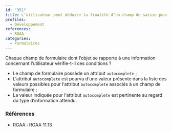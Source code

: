 ```yaml
---
id: "351"
title: L‘utilisateur peut déduire la finalité d‘un champ de saisie pour faciliter le remplissage automatique des champs avec ses données.
profiles:
  - Développement
references:
  - RGAA
categories:
  - Formulaires
---
```


Chaque champ de formulaire dont l‘objet se rapporte à une information concernant l‘utilisateur vérifie-t-il ces conditions ?
* Le champ de formulaire possède un attribut `autocomplete` ;
* L‘attribut `autocomplete` est pourvu d‘une valeur présente dans la liste des valeurs possibles pour l‘attribut `autocomplete` associés à un champ de formulaire ;
* La valeur indiquée pour l‘attribut `autocomplete` est pertinente au regard du type d‘information attendu.


### Références

*   RGAA : RGAA 11.13

